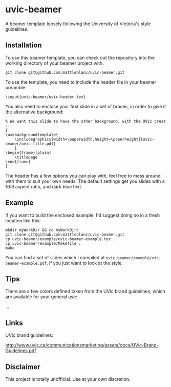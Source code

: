# uvic-beamer

A beamer template loosely following the University of Victoria's style guidelines.

## Installation

To use this beamer template, you can check out the repository into the working directory of your beamer project with:

```
git clone git@github.com:mattleblanc/uvic-beamer.git
```

To use the template, you need to include the header file in your beamer preamble:

```
\input{uvic-beamer/uvic-header.tex}
```

You also need to enclose your first slide in a set of braces, in order to give it the alternative background:

```
% We want this slide to have the other background, with the UVic crest ...
{
\usebackgroundtemplate{
	\includegraphics[width=\paperwidth,height=\paperheight]{uvic-beamer/uvic-title.pdf}
	}
\begin{frame}[plain]
	\titlepage
\end{frame}
}
```

The header has a few options you can play with, feel free to mess around with them to suit your own needs. The default settings get you slides with a 16:9 aspect ratio, and dark blue text.

## Example

If you want to build the enclosed example, I'd suggest doing so in a fresh location like this:

```
mkdir myWorkDir && cd myWorkDir/
git clone git@github.com:mattleblanc/uvic-beamer.git
cp uvic-beamer/example/uvic-beamer-example.tex .
cp uvic-beamer/example/Makefile .
make
```

You can find a set of slides which I compiled at `uvic-beamer/example/vic-beamer-example.pdf`, if you just want to look at the style.

## Tips

There are a few colors defined taken from the UVic brand guidelines, which are available for your general use:

...

## Links

UVic brand guidelines: 

http://www.uvic.ca/communicationsmarketing/assets/docs/UVic-Brand-Guidelines.pdf 

## Disclaimer

This project is totally unofficial. Use at your own discretion.
